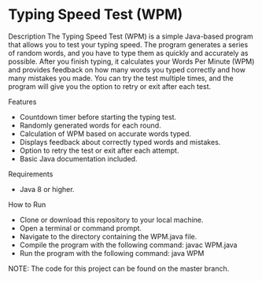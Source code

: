 # Typing Speed Test (WPM)

Description
The Typing Speed Test (WPM) is a simple Java-based program that allows you to test your typing speed. The program generates a series of random words, and you have to type them as quickly and accurately as possible. After you finish typing, it calculates your Words Per Minute (WPM) and provides feedback on how many words you typed correctly and how many mistakes you made.
You can try the test multiple times, and the program will give you the option to retry or exit after each test.

Features
  - Countdown timer before starting the typing test.
  - Randomly generated words for each round.
  - Calculation of WPM based on accurate words typed.
  - Displays feedback about correctly typed words and mistakes.
  - Option to retry the test or exit after each attempt.
  - Basic Java documentation included.

Requirements
  - Java 8 or higher.

How to Run
  - Clone or download this repository to your local machine.
  - Open a terminal or command prompt.
  - Navigate to the directory containing the WPM.java file.
  - Compile the program with the following command: javac WPM.java
  - Run the program with the following command: java WPM

NOTE: The code for this project can be found on the master branch.

